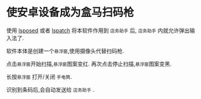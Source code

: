 # 使安卓设备成为盒马扫码枪

使用 [lsposed](https://github.com/LSPosed/LSPosed) 或者 [lspatch](https://github.com/LSPosed/LSPatch) 将本软件作用到 `店务助手` 后, `店务助手` 内就允许弹出输入法了.

软件本体是创建一个`悬浮窗`,使用摄像头代替扫码枪.

点击`悬浮窗`开始扫描,`悬浮窗`图案变红. 再次点击停止扫描,`悬浮窗`图案变黑.

长按`悬浮窗` 打开/关闭 `手电筒`.

识别到条码后,会自动发送给 `店务助手` .
